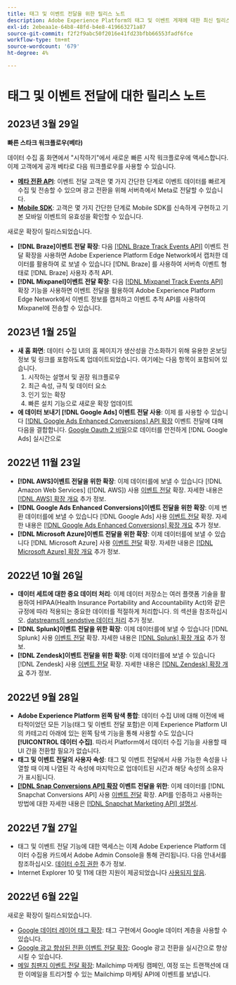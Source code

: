 ```yaml
---
title: 태그 및 이벤트 전달을 위한 릴리스 노트
description: Adobe Experience Platform의 태그 및 이벤트 게재에 대한 최신 릴리스 정보입니다.
exl-id: 2ebeaa1e-64b8-48fd-b4e8-419663271a87
source-git-commit: f2f2f9abc50f2016e41fd23bfbb66553fadf6fce
workflow-type: tm+mt
source-wordcount: '679'
ht-degree: 4%

---
```


# 태그 및 이벤트 전달에 대한 릴리스 노트

## 2023년 3월 29일

**빠른 스타크 워크플로우(베타)**

데이터 수집 홈 화면에서 &quot;시작하기&quot;에서 새로운 빠른 시작 워크플로우에 액세스합니다. 이제 고객에게 공개 베타로 다음 워크플로우를 사용할 수 있습니다.
* **[메타 전환 API](https://experienceleague.adobe.com/docs/experience-platform/tags/extensions/server/meta/overview.html?lang=en#quick-start)**: 이벤트 전달 고객은 몇 가지 간단한 단계로 이벤트 데이터를 빠르게 수집 및 전송할 수 있으며 광고 전환을 위해 서버측에서 Meta로 전달할 수 있습니다.
* **[Mobile SDK](https://developer.adobe.com/client-sdks/documentation/)**: 고객은 몇 가지 간단한 단계로 Mobile SDK를 신속하게 구현하고 기본 모바일 이벤트의 유효성을 확인할 수 있습니다.

새로운 확장이 릴리스되었습니다.

* **[!DNL Braze]이벤트 전달 확장**: 다음 [[!DNL Braze Track Events API]](https://experienceleague.adobe.com/docs/experience-platform/tags/extensions/server/braze/overview.html) 이벤트 전달 확장을 사용하면 Adobe Experience Platform Edge Network에서 캡처한 데이터를 활용하여 로 보낼 수 있습니다 [!DNL Braze] 를 사용하여 서버측 이벤트 형태로 [!DNL Braze] 사용자 추적 API.
* **[!DNL Mixpanel]이벤트 전달 확장**: 다음 [[!DNL Mixpanel Track Events API]](https://experienceleague.adobe.com/docs/experience-platform/tags/extensions/server/braze/overview.html) 확장 기능을 사용하면 이벤트 전달을 활용하여 Adobe Experience Platform Edge Network에서 이벤트 정보를 캡처하고 이벤트 추적 API를 사용하여 Mixpanel에 전송할 수 있습니다.

## 2023년 1월 25일

* **새 홈 화면**: 데이터 수집 UI의 홈 페이지가 생산성을 간소화하기 위해 유용한 온보딩 정보 및 링크를 포함하도록 업데이트되었습니다. 여기에는 다음 항목이 포함되어 있습니다.
   1. 시작하는 설명서 및 권장 워크플로우
   1. 최근 속성, 규칙 및 데이터 요소
   1. 인기 있는 확장
   1. 빠른 설치 기능으로 새로운 확장 업데이트
* **에 데이터 보내기 [!DNL Google Ads] 이벤트 전달 사용**: 이제 를 사용할 수 있습니다 [[!DNL Google Ads Enhanced Conversions] API 확장](../extensions/server/google-ads-enhanced-conversions/overview.md) 이벤트 전달에 대해 다음을 결합합니다. [Google Oauth 2 비밀](../ui/event-forwarding/secrets.md#google-oauth2)으로 데이터를 안전하게 [!DNL Google Ads] 실시간으로

## 2022년 11월 23일

* **[!DNL AWS]이벤트 전달을 위한 확장**: 이제 데이터를에 보낼 수 있습니다 [!DNL Amazon Web Services] ([!DNL AWS]) 사용 [이벤트 전달](../../tags/ui/event-forwarding/overview.md) 확장. 자세한 내용은 [[!DNL AWS] 확장 개요](../../tags/extensions/server/aws/overview.md) 추가 정보.
* **[!DNL Google Ads Enhanced Conversions]이벤트 전달을 위한 확장**: 이제 변환 데이터를에 보낼 수 있습니다 [!DNL Google Ads] 사용 [이벤트 전달](../../tags/ui/event-forwarding/overview.md) 확장. 자세한 내용은 [[!DNL Google Ads Enhanced Conversions] 확장 개요](../../tags/extensions/server/google-ads-enhanced-conversions/overview.md) 추가 정보.
* **[!DNL Microsoft Azure]이벤트 전달을 위한 확장**: 이제 데이터를에 보낼 수 있습니다 [!DNL Microsoft Azure] 사용 [이벤트 전달](../../tags/ui/event-forwarding/overview.md) 확장. 자세한 내용은 [[!DNL Microsoft Azure] 확장 개요](../../tags/extensions/server/azure/overview.md) 추가 정보.

## 2022년 10월 26일

* **데이터 세트에 대한 중요 데이터 처리**: 이제 데이터 저장소는 여러 플랫폼 기술을 활용하여 HIPAA(Health Insurance Portability and Accountability Act)와 같은 규정에 따라 적용되는 중요한 데이터를 적절하게 처리합니다. 의 섹션을 참조하십시오. [datstreams의 sendstive 데이터 처리](../../edge/datastreams/overview.md#sensitive) 추가 정보.
* **[!DNL Splunk]이벤트 전달을 위한 확장**: 이제 데이터를에 보낼 수 있습니다 [!DNL Splunk] 사용 [이벤트 전달](../ui/event-forwarding/overview.md) 확장. 자세한 내용은 [[!DNL Splunk] 확장 개요](../extensions/server/splunk/overview.md) 추가 정보.
* **[!DNL Zendesk]이벤트 전달을 위한 확장**: 이제 데이터를에 보낼 수 있습니다 [!DNL Zendesk] 사용 [이벤트 전달](../ui/event-forwarding/overview.md) 확장. 자세한 내용은 [[!DNL Zendesk] 확장 개요](../extensions/server/zendesk/overview.md) 추가 정보.

## 2022년 9월 28일

* **Adobe Experience Platform 왼쪽 탐색 통합**: 데이터 수집 UI에 대해 이전에 배타적이었던 모든 기능(태그 및 이벤트 전달 포함)은 이제 Experience Platform UI의 카테고리 아래에 있는 왼쪽 탐색 기능을 통해 사용할 수도 있습니다 **[!UICONTROL 데이터 수집]**. 따라서 Platform에서 데이터 수집 기능을 사용할 때 UI 간을 전환할 필요가 없습니다.
* **태그 및 이벤트 전달의 사용자 속성**: 태그 및 이벤트 전달에서 사용 가능한 속성을 나열할 때 이제 나열된 각 속성에 마지막으로 업데이트된 시간과 해당 속성의 소유자가 표시됩니다.
* **[[!DNL Snap Conversions API] 확장](https://exchange.adobe.com/apps/ec/108550) 이벤트 전달을 위한**: 이제 데이터를 [!DNL Snapchat Conversions API] 사용 [이벤트 전달](../../tags/ui/event-forwarding/overview.md) 확장. API를 인증하고 사용하는 방법에 대한 자세한 내용은 [[!DNL Snapchat Marketing API] 설명서](https://marketingapi.snapchat.com/docs/conversion.html).

## 2022년 7월 27일

* 태그 및 이벤트 전달 기능에 대한 액세스는 이제 Adobe Experience Platform 데이터 수집용 카드에서 Adobe Admin Console을 통해 관리됩니다. 다음 안내서를 참조하십시오. [데이터 수집 권한](../../collection/permissions.md) 추가 정보.
* Internet Explorer 10 및 11에 대한 지원이 제공되었습니다 [사용되지 않음](../ie-deprecation.md).

## 2022년 6월 22일

새로운 확장이 릴리스되었습니다.

* [Google 데이터 레이어 태그 확장](../extensions/client/google-data-layer/overview.md): 태그 구현에서 Google 데이터 계층을 사용할 수 있습니다.
* [Google 광고 향상된 전환 이벤트 전달 확장](https://partners.adobe.com/exchangeprogram/experiencecloud/exchange.details.108630.html): Google 광고 전환을 실시간으로 향상시킬 수 있습니다.
* [메일 침팬지 이벤트 전달 확장](../extensions/server/mailchimp/overview.md): Mailchimp 마케팅 캠페인, 여정 또는 트랜잭션에 대한 이메일을 트리거할 수 있는 Mailchimp 마케팅 API에 이벤트를 보냅니다.